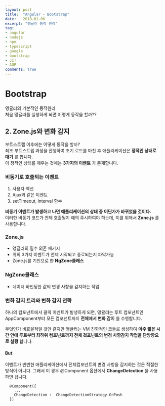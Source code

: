 ```yaml
---
layout: post
title:  "Angular - Bootstrap"
date:   2018-01-06
excerpt: "앵귤러 동작 원리"
tag:
- angular
- nodejs
- npm
- typescript
- google
- bootstrap
- JIT
- AOP
comments: true
---
```

**Bootstrap**
===
앵귤러의 기본적인 동작원리<br>
처음 앵귤러를 실행하게 되면 어떻게 동작을 할까??

## 2. Zone.js와 변화 감지
부트스트랩 이후에는 어떻게 동작을 할까?<br>
최초 부트스트랩 과정을 진행하여 초기 로드를 마친 후 애플리케이션은 **정적인 상태로 대기** 를 합니다.<br>
이 정적인 상태를 깨우는 것에는 **3가지의 이벤트** 가 존재합니다.

### 비동기로 호출되는 이벤트
  1. 사용자 액션
  2. Ajax와 같은 이벤트 
  3. setTimeout, interval 함수

**비동기 이벤트가 발생하고 나면 애플리케이션의 상태 중 어딘가가 바뀌었을 것이다.**<br>
이러한 비동기 코드가 언제 호출될지 예의 주시하여야 하는데, 이를 위해서 **Zone.js** 를 사용합니다.

### Zone.js

  - 앵귤러의 필수 의존 패키지
  - 위의 3가지 이벤트가 언제 시작되고 종료되는지 파악가능
  - Zone.js를 기반으로 한 **NgZone클래스**

### **NgZone클래스**

  - 데이터 바인딩한 값의 변경 사항을 감지하는 작업

### 변화 감지 트리와 변화 감지 전략
하나의 컴포넌트에서 클릭 이벤트가 발생하게 되면, 앵귤러는 루트 컴포넌트인 AppComponent부터 모든 컴포넌트까지 **전체에서 변화 감지** 를 수행합니다.<br>

무엇인가 비효율적일 것만 같지만 앵귤러는 VM 진화적인 코들르 생성하여 **아주 짧은 시간 안에 루트부터 최하위 컴포넌트까지 전체 겈포넌트의 변경 사항감지 작업을 단방향으로 실행** 합니다.

#### But
이벤트가 빈번한 애플리케이션에서 전체컴포넌트의 변경 사항을 감지하는 것은 적절한 방식이 아니다. 그래서 이 경우 @Component 옵션에서 **ChangeDetection** 을 사용하면 됩니다.

```
  @Component({
    ...
    ChangeDetection :  ChangeDetectionStrategy.OnPush
  })

```
